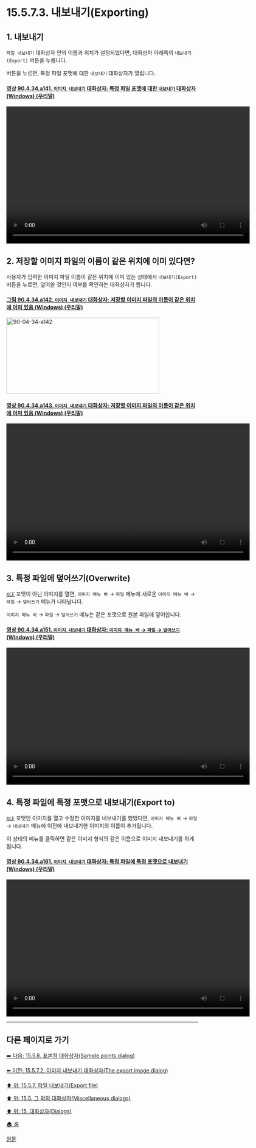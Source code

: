 # 15.5.7.3. 내보내기(Exporting)

<a id="15-05-07-03-s1"></a>

## 1. 내보내기
`파일 내보내기` 대화상자 안의 이름과 위치가 설정되었다면, 대화상자 아래쪽의 `내보내기(Export)` 버튼을 누릅니다.

버튼을 누르면, 특정 파일 포맷에 대한 `내보내기` 대화상자가 열립니다.

<a id="90-04-34-a141"></a>

#### [영상 90.4.34.a141. `이미지 내보내기` 대화상자: 특정 파일 포맷에 대한 `내보내기` 대화상자 (Windows) (우리말)](./90-04-0034-export_image.md#90-04-34-a141)
<video controls="controls" width="640" height="360" src="https://github.com/user-attachments/assets/cb091adc-f354-477b-8ccc-bbd20e9fce57"></video>

<a id="15-05-07-03-s2"></a>

## 2. 저장할 이미지 파일의 이름이 같은 위치에 이미 있다면?
사용자가 입력한 이미지 파일 이름이 같은 위치에 이미 있는 상태에서 `내보내기(Export)` 버튼을 누르면, 덮어쓸 것인지 여부를 확인하는 대화상자가 뜹니다.

<a id="90-04-34-a142"></a>

#### [그림 90.4.34.a142. `이미지 내보내기` 대화상자: 저장할 이미지 파일의 이름이 같은 위치에 이미 있음 (Windows) (우리말)](./90-04-0034-export_image.md#90-04-34-a142)
<img width="402" height="200" alt="90-04-34-a142" src="https://github.com/user-attachments/assets/d3b286a7-0d27-42a3-a154-d86f68f1802e" />

<a id="90-04-34-a143"></a>

#### [영상 90.4.34.a143. `이미지 내보내기` 대화상자: 저장할 이미지 파일의 이름이 같은 위치에 이미 있음 (Windows) (우리말)](./90-04-0034-export_image.md#90-04-34-a143)
<video controls="controls" width="640" height="360" src="https://github.com/user-attachments/assets/5f28df44-774d-476b-931b-0d5e9f91a7e8"></video>

<a id="15-05-07-03-s3"></a>

## 3. 특정 파일에 덮어쓰기(Overwrite)
[`XCF`](./19-glossaryx-xcf.md) 포맷이 아닌 이미지를 열면, `이미지 메뉴 바` → `파일` 메뉴에 새로운 `이미지 메뉴 바` → `파일` → `덮어쓰기` 메뉴가 나타납니다.

`이미지 메뉴 바` → `파일` → `덮어쓰기` 메뉴는 같은 포맷으로 원본 파일에 덮어씁니다.

<a id="90-04-34-a151"></a>

#### [영상 90.4.34.a151. `이미지 내보내기` 대화상자: `이미지 메뉴 바` → `파일` → `덮어쓰기` (Windows) (우리말)](./90-04-0034-export_image.md#90-04-34-a151)
<video controls="controls" width="640" height="360" src="https://github.com/user-attachments/assets/dedeefb2-ea71-4b86-9fd1-dac1997a0533"></video>

<a id="15-05-07-03-s4"></a>

## 4. 특정 파일에 특정 포맷으로 내보내기(Export to)
[`XCF`](./19-glossaryx-xcf.md) 포맷인 이미지를 열고 수정한 이미지를 내보내기를 했었다면, `이미지 메뉴 바` → `파일` → `내보내기` 메뉴에 이전에 내보내기한 이미지의 이름이 추가됩니다.

이 상태의 메뉴를 클릭하면 같은 이미지 형식의 같은 이름으로 이미지 내보내기를 하게 됩니다.

<a id="90-04-34-a161"></a>

#### [영상 90.4.34.a161. `이미지 내보내기` 대화상자: 특정 파일에 특정 포맷으로 내보내기 (Windows) (우리말)](./90-04-0034-export_image.md#90-04-34-a161)
<video controls="controls" width="640" height="360" src="https://github.com/user-attachments/assets/89362c10-43e5-4df8-8052-739e6fcee09f"></video>

***

## 다른 페이지로 가기

[➡️ 다음: 15.5.8. 표본점 대화상자(Sample points dialog)](./15-05-08-00-sample-points-dialog.md)

[⬅️ 이전: 15.5.7.2. 이미지 내보내기 대화상자(The export image dialog)](./15-05-07-02-the_export_image_dialog.md)

[⬆️ 위: 15.5.7. 파일 내보내기(Export file)](./15-05-07-00-export-file.md)

[⬆️ 위: 15.5. 그 외의 대화상자(Miscellaneous dialogs)](./15-05-00-miscellaneous-dialogs.md)

[⬆️ 위: 15. 대화상자(Dialogs)](./15-00-dialogs.md)

[🏠 홈](./00-home.md)

[원문](https://docs.gimp.org/2.10/ko/gimp-export-dialog.html#exporting-image)